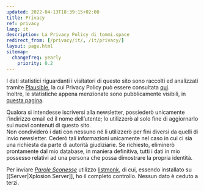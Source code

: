 ```yaml
---
updated: 2022-04-13T18:39:15+02:00
title: Privacy
ref: privacy
lang: it
description: La Privacy Policy di tommi.space
redirect_from: [/privacy/it/, /it/privacy/]
layout: page.html
sitemap:
  changefreq: yearly
	priority: 0.2
---
```

I dati statistici riguardanti i visitatori di questo sito sono raccolti ed analizzati tramite [Plausible](https://plausible.io 'Plausible'), la cui Privacy Policy può essere consultata [qui](https://plausible.io/privacy 'Privacy Policy di Plausible').  
Inoltre, le statistiche appena menzionate sono pubblicamente visibili, in [questa pagina](https://plausible.io/tommi.space 'Statistiche dei visitatori per tommi.space').

Qualora si intendesse iscriversi alla newsletter, possiederò unicamente l’indirizzo email ed il nome dell’utente; lo utilizzerò al solo fine di aggiornarlo sui nuovi contenuti di questo sito.   
Non condividerò i dati con nessuno né li utilizzerò per fini diversi da quelli di invio newsletter. Cederò tali informazioni unicamente nel caso in cui ci sia una richiesta da parte di autorità giudiziarie. Se richiesto, eliminerò prontamente dal mio database, in maniera definitiva, tutti i dati in mio possesso relativi ad una persona che possa dimostrare la propria identità.

Per inviare <cite>[Parole Sconesse](/newsletter 'Parole Sconnesse')</cite> utilizzo [listmonk](https://listmonk.app 'sito ufficiale di listmonk'), di cui, essendo installato su [[Server|Xplosion Server]], ho il completo controllo. Nessun dato è ceduto a terzi.